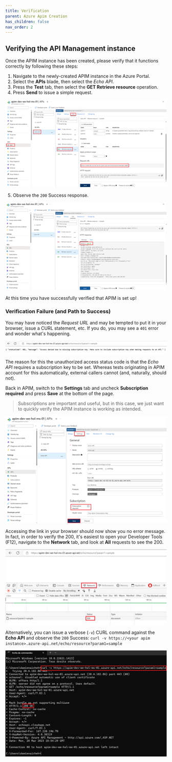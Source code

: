 ```yaml
---
title: Verification
parent: Azure Apim Creation
has_children: false
nav_order: 2
---
```


## Verifying the API Management instance

Once the APIM instance has been created, please verify that it functions correctly by following these steps:

1) Navigate to the newly-created APIM instance in the Azure Portal.  
2) Select the **APIs** blade, then select the *Echo API*.   
3) Press the **Test** tab, then select the **GET Retrieve resource** operation.  
4) Press **Send** to issue a simple request.  

  ![APIM Echo API Test Send](../../assets/images/apim-echo-api-test-1.png)

5) Observe the `200` Success response.  

  ![APIM Echo API Test Success](../../assets/images/apim-echo-api-test-2.png)

At this time you have successfully verified that APIM is set up!

### Verification Failure (and Path to Success)

You may have noticed the *Request URL* and may be tempted to put it in your browser, issue a CURL statement, etc. If you do, you may see a `401` error and wonder what's happening.

![APIM Echo API Test 401](../../assets/images/apim-echo-api-test-3.png)

The reason for this the unauthorized access status code is that the *Echo API* requires a subscription key to be set. Whereas tests originating in APIM account for this automatically, external callers cannot (and, naturally, should not).

Back in APIM, switch to the **Settings** tab and uncheck **Subscription required** and press **Save** at the bottom of the page.

> Subscriptions are important and useful, but in this case, we just want to quickly verify the APIM instance is working as intended.

![APIM Echo API Disable Required Subscription](../../assets/images/apim-echo-api-test-4.png)

Accessing the link in your browser should now show you no error message. In fact, in order to verify the 200, it's easiest to open your Developer Tools (F12), navigate to the **Network** tab, and look at **All** requests to see the 200.

![APIM Echo API Browser Success](../../assets/images/apim-echo-api-test-5.png)

Alternatively, you can issue a verbose (`-v`) CURL command against the **Echo API** and observe the `200` Success:
`curl -v https://<your apim instance>.azure-api.net/echo/resource?param1=sample`

![APIM Echo API Curl Success](../../assets/images/apim-echo-api-test-6.png)